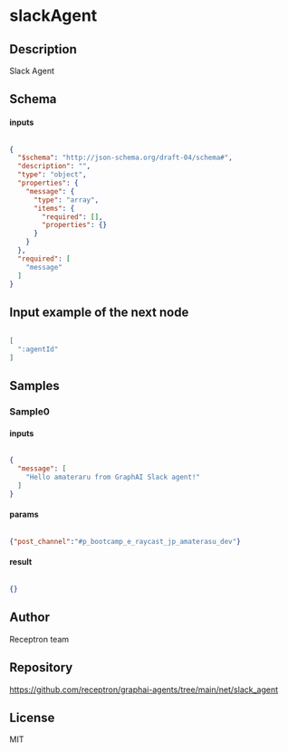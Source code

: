 # slackAgent

## Description

Slack Agent

## Schema

#### inputs

```json

{
  "$schema": "http://json-schema.org/draft-04/schema#",
  "description": "",
  "type": "object",
  "properties": {
    "message": {
      "type": "array",
      "items": {
        "required": [],
        "properties": {}
      }
    }
  },
  "required": [
    "message"
  ]
}

````

## Input example of the next node

```json

[
  ":agentId"
]

````

## Samples

### Sample0

#### inputs

```json

{
  "message": [
    "Hello amateraru from GraphAI Slack agent!"
  ]
}

````

#### params

```json

{"post_channel":"#p_bootcamp_e_raycast_jp_amaterasu_dev"}

````

#### result

```json

{}

````

## Author

Receptron team

## Repository

https://github.com/receptron/graphai-agents/tree/main/net/slack_agent

## License

MIT

